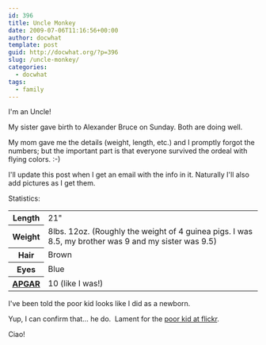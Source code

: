 ```yaml
---
id: 396
title: Uncle Monkey
date: 2009-07-06T11:16:56+00:00
author: docwhat
template: post
guid: http://docwhat.org/?p=396
slug: /uncle-monkey/
categories:
  - docwhat
tags:
  - family
---
```

I'm an Uncle!

My sister gave birth to Alexander Bruce on Sunday.  Both are doing well.

My mom gave me the details (weight, length, etc.) and I promptly forgot the numbers; but the important part is that everyone survived the ordeal with flying colors. :-)

I'll update this post when I get an email with the info in it.  Naturally I'll also add pictures as I get them.

Statistics:

<table border="0">
<tbody>
<tr>
<th>Length</th>
<td>21"</td>
</tr>
<tr>
<th>Weight</th>
<td>8lbs. 12oz. (Roughly the weight of 4 guinea pigs. I was  8.5, my brother was 9 and my sister was 9.5)</td>
</tr>
<tr>
<th>Hair</th>
<td>Brown</td>
</tr>
<tr>
<th>Eyes</th>
<td>Blue</td>
</tr>
<tr>
<th><a href="http://kidshealth.org/parent/newborn/first_days/apgar.html">APGAR</a></th>
<td>10 (like I was!)</td>
</tr>
</tbody></table>

I've been told the poor kid looks like I did as a newborn.

Yup, I can confirm that... he do.  Lament for the [poor kid at
flickr](https://www.flickr.com/photos/docwhat/sets/72157621387476120/ "Photos of Alexander Bruce").

Ciao!
